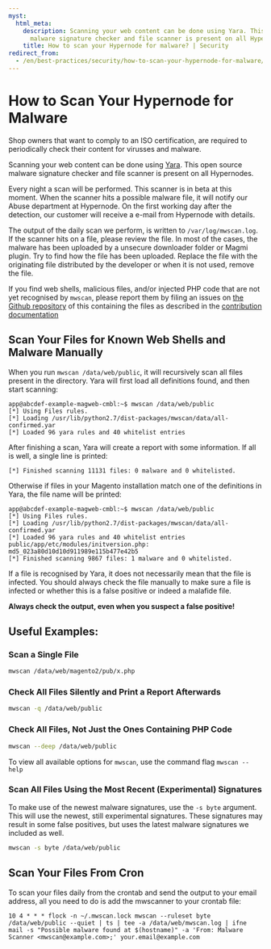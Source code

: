 ```yaml
---
myst:
  html_meta:
    description: Scanning your web content can be done using Yara. This open source
      malware signature checker and file scanner is present on all Hypernodes.
    title: How to scan your Hypernode for malware? | Security
redirect_from:
  - /en/best-practices/security/how-to-scan-your-hypernode-for-malware/
---
```


<!-- source: https://support.hypernode.com/en/best-practices/security/how-to-scan-your-hypernode-for-malware/ -->

# How to Scan Your Hypernode for Malware

Shop owners that want to comply to an ISO certification, are required to periodically check their content for virusses and malware.

Scanning your web content can be done using [Yara](https://yara.readthedocs.io).
This open source malware signature checker and file scanner is present on all Hypernodes.

Every night a scan will be performed. This scanner is in beta at this moment.
When the scanner hits a possible malware file, it will notify our Abuse department at Hypernode.
On the first working day after the detection, our customer will receive a e-mail from Hypernode with details.

The output of the daily scan we perform, is written to `/var/log/mwscan.log`. If the scanner hits on a file, please review the file. In most of the cases, the malware has been uploaded by a unsecure downloader folder or Magmi plugin. Try to find how the file has been uploaded. Replace the file with the originating file distributed by the developer or when it is not used, remove the file.

If you find web shells, malicious files, and/or injected PHP code that are not yet recognised by `mwscan`, please report them by filing an issues on [the Github repository](https://github.com/gwillem/magento-malware-scanner) of this containing the files as described in the [contribution documentation](https://github.com/gwillem/magento-malware-scanner/blob/master/CONTRIBUTING.md)

## Scan Your Files for Known Web Shells and Malware Manually

When you run `mwscan /data/web/public`, it will recursively scan all files present in the directory.
Yara will first load all definitions found, and then start scanning:

```console
app@abcdef-example-magweb-cmbl:~$ mwscan /data/web/public
[*] Using Files rules.
[*] Loading /usr/lib/python2.7/dist-packages/mwscan/data/all-confirmed.yar
[*] Loaded 96 yara rules and 40 whitelist entries
```

After finishing a scan, Yara will create a report with some information. If all is well, a single line is printed:

```text
[*] Finished scanning 11131 files: 0 malware and 0 whitelisted.
```

Otherwise if files in your Magento installation match one of the definitions in Yara, the file name will be printed:

```console
app@abcdef-example-magweb-cmbl:~$ mwscan /data/web/public
[*] Using Files rules.
[*] Loading /usr/lib/python2.7/dist-packages/mwscan/data/all-confirmed.yar
[*] Loaded 96 yara rules and 40 whitelist entries
public/app/etc/modules/initversion.php: md5_023a80d10d10d911989e115b477e42b5
[*] Finished scanning 9867 files: 1 malware and 0 whitelisted.
```

If a file is recognised by Yara, it does not necessarily mean that the file is infected. You should always check the file manually to make sure a file is infected or whether this is a false positive or indeed a malafide file.

**Always check the output, even when you suspect a false positive!**

## Useful Examples:

### Scan a Single File

```bash
mwscan /data/web/magento2/pub/x.php
```

### Check All Files Silently and Print a Report Afterwards

```bash
mwscan -q /data/web/public
```

### Check All Files, Not Just the Ones Containing PHP Code

```bash
mwscan --deep /data/web/public
```

To view all available options for `mwscan`, use the command flag `mwscan --help`

### Scan All Files Using the Most Recent (Experimental) Signatures

To make use of the newest malware signatures, use the `-s byte` argument. This will use the newest, still experimental signatures.
These signatures may result in some false positives, but uses the latest malware signatures we included as well.

```bash
mwscan -s byte /data/web/public
```

## Scan Your Files From Cron

To scan your files daily from the crontab and send the output to your email address, all you need to do is add the mwscanner to your crontab file:

```text
10 4 * * * flock -n ~/.mwscan.lock mwscan --ruleset byte /data/web/public --quiet | ts | tee -a /data/web/mwscan.log | ifne mail -s "Possible malware found at $(hostname)" -a 'From: Malware Scanner <mwscan@example.com>;' your.email@example.com
```
